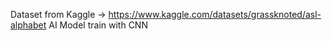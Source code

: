 Dataset from Kaggle -> https://www.kaggle.com/datasets/grassknoted/asl-alphabet
AI Model train with CNN 
